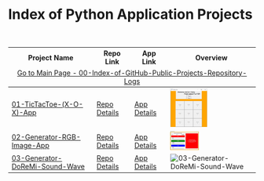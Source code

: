 # Index of Python Application Projects

<table>
  <thead>
    <tr>
        <th>Project Name</th>  
        <th>Repo Link</th> 
        <th>App Link</th>  
        <th>Overview</th>
    </tr>
    <tr>
      <td colspan="4"  align="center"><a href="https://github.com/celik-muhammed/00-Index-of-GitHub-Public-Projects-Repository-Logs" target="_blank">
        Go to Main Page - 00-Index-of-GitHub-Public-Projects-Repository-Logs</a></td>
    </tr>
  </thead>  
  <tbody>
    <tr>
      <td><a href="01-TicTacToe-(X-O-X)-App" target="_blank">01-TicTacToe-(X-O-X)-App</a></td>
      <td><a href="01-TicTacToe-(X-O-X)-App" target="_blank">Repo Details</a></td>
      <td><a href="^#" target="_blank">App Details</a></td>
      <td><img src="/01-TicTacToe-(X-O-X)-App/tictactoe.png" alt="01-TicTacToe-(X-O-X)-App" height=79></td>
    </tr>
    <tr>
      <td><a href="02-Generator-RGB-Image-App" target="_blank">02-Generator-RGB-Image-App</a></td>
      <td><a href="02-Generator-RGB-Image-App" target="_blank">Repo Details</a></td>
      <td><a href="https://github.com/celik-muhammed/09-Python-Application-Projects/raw/master/02-Generator-RGB-Image-App/Create-RGB-Image-MuCe.zip" target="_blank">App Details</a></td>
      <td><img src="/02-Generator-RGB-Image-App/Create-RGB-Image-MuCe.jpg" alt="02-Generator-RGB-Image-App" height=39></td>
    </tr>
    <tr>
      <td><a href="03-Generator-DoReMi-Sound-Wave" target="_blank">03-Generator-DoReMi-Sound-Wave</a></td>
      <td><a href="03-Generator-DoReMi-Sound-Wave" target="_blank">Repo Details</a></td>
      <td><a href="^#" target="_blank">App Details</a></td>
      <td><img src="/03-Generator-DoReMi-Sound-Wave/Create-RGB-Image-MuCe.jpg" alt="03-Generator-DoReMi-Sound-Wave" height=61></td>
    </tr>
  </tbody>
</table> 
